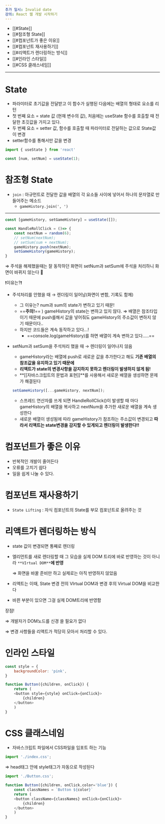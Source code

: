 ```yaml
---
추가 일시: Invalid date
강의: React 웹 개발 시작하기
---
```

- [[#State]]
- [[#참조형 State]]
- [[#컴포넌트가 좋은 이유]]
- [[#컴포넌트 재사용하기]]
- [[#리액트가 렌더링하는 방식]]
- [[#인라인 스타일]]
- [[#CSS 클래스네임]]

---

# State

- 파라미터로 초기값을 전달받고 이 함수가 실행된 다음에는 배열의 형태로 요소를 리턴
- 첫 번째 요소 = state 값 (현재 변수의 값), 처음에는 useState 함수를 호출할 때 전달한 초깃값을 가지고 있다.
- 두 번째 요소 = setter 값, 함수를 호출할 때 파라미터로 전달하는 값으로 State값이 변경
- setter함수를 통해서만 값을 변경

```JavaScript
import { useState } from 'react'

const [num, setNum] = useState(1);
```

# 참조형 State

- `join` : 아규먼트로 전달한 값을 배열의 각 요소들 사이에 넣어서 하나의 문자열로 만들어주는 메소드
    - `gameHistory.join(', ')`

---

```JavaScript
const [gameHistory, setGameHistory] = useState([]);

const HandleRollClick = ()=> {
	const nextNum = random(6);
	// setNum(nextNum);
	// setSum(sum + nextNum);
	gameHistory.push(nextNum);
	setGameHistory(gameHistory);
}
```

⇒ 주석을 해제했을때는 잘 동작하던 화면이 setNum과 setSum에 주석을 처리하니 화면이 바뀌지 않는다 🥲

  

❗이유는?❗

- 주석처리를 안했을 때 → 렌더링이 일어남(화면이 변함, 기록도 함께)
    - 그 이유는? num과 sum의 state가 변하고 있기 때문!
    - ==**주의!**== ) gameHistory의 state는 변하고 있지 않다. ⇒ 배열은 참조타입이기 때문에 push를해서 값을 넣어줘도 gameHistory의 주소값이 변하지 않기 때문이다..
    - 하지만 코드들은 계속 동작하고 있다…!
        - ==console.log(gameHistory)를 하면 배열이 계속 변하고 있다…..==

  

- setNum과 setSum을 주석처리 했을 때 → 렌더링이 일어나지 않음
    
    - gameHistory라는 배열에 push로 새로운 값을 추가한다고 해도 **기존 배열의 참조값을 유지하고 있기 때문에**
    - **리액트가 state의 변경사항을 감지하지 못하고 렌더링이 발생하지 않게 됨!**
    - **[[자바스크립트의 문법과 표현]]**를 사용해서 새로운 배열을 생성하면 문제가 해결된다
    
    ```JavaScript
    setGameHistory([...gameHistory, nextNum]);
    ```
    
    - 스프레드 연산자를 쓰게 되면 HandleRollClick()이 발생할 때 마다 gameHistory의 배열을 복사하고 nextNum을 추가한 새로운 배열을 계속 생성한다
    - 새로운 배열이 생성됨에 따라 gameHistory가 참조하는 주소값이 변경되고 **따라서 리액트는 state변경을 감지할 수 있게되고 렌더링이 발생한다!!**

  

# 컴포넌트가 좋은 이유

- 반복적인 개발이 줄어든다
- 오류를 고치기 쉽다
- 일을 쉽게 나눌 수 있다.

  

# 컴포넌트 재사용하기

- `State Lifting` : 자식 컴포넌트의 State를 부모 컴포넌트로 올려주는 것

  

# 리액트가 렌더링하는 방식

- state 값이 변경되면 통째로 렌더링
- 엘리먼트를 새로 렌더링할 때 그 모습을 실제 DOM 트리에 바로 반영하는 것이 아니라 `**VIrtual DOM**`**에 반영**
    
    ⇒ 화면을 바꿀 준비만 하고 실제로는 아직 반영하지 않았음
    
- 리액트는 이때, State 변경 전의 VIrtual DOM과 변경 후의 Virtual DOM을 비교한다
- 바뀐 부분이 있으면 그걸 실제 DOM트리에 반영함

  

장점!

⇒ 개발자가 DOM노드를 신경 쓸 필요가 없다

⇒ 변경 사항들을 리액트가 적당히 모아서 처리할 수 있다.

  

# 인라인 스타일

```JavaScript
const style = {
    backgroundColor: 'pink',
}

function Button({children, onClick}) {
    return (
    <button style={style} onClick={onClick}>
        {children}
    </button>
    )
}
```

  

# CSS 클래스네임

- 자바스크립트 파일에서 CSS파일을 임포트 하는 기능

```JavaScript
import './index.css';
```

⇒ head태그 안에 style태그가 자동으로 작성된다

  

```JavaScript
import './Button.css';

function Button({children, onClick,color='blue'}) {
    const classNames = `Button ${color}`
    return (
    <button className={classNames} onClick={onClick}>
        {children}
    </button>
    )
}
```
